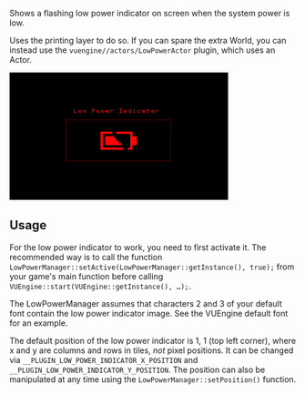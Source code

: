 Shows a flashing low power indicator on screen when the system power is low.

Uses the printing layer to do so. If you can spare the extra World, you can instead use the `vuengine//actors/LowPowerActor` plugin, which uses an Actor.

![Preview Image](preview.png)

## Usage

For the low power indicator to work, you need to first activate it. The recommended way is to call the function `LowPowerManager::setActive(LowPowerManager::getInstance(), true);` from your game's main function before calling `VUEngine::start(VUEngine::getInstance(), …);`.

The LowPowerManager assumes that characters 2 and 3 of your default font contain the low power indicator image. See the VUEngine default font for an example.

The default position of the low power indicator is 1, 1 (top left corner), where x and y are columns and rows in tiles, *not* pixel positions. It can be changed via `__PLUGIN_LOW_POWER_INDICATOR_X_POSITION` and `__PLUGIN_LOW_POWER_INDICATOR_Y_POSITION`. The position can also be manipulated at any time using the `LowPowerManager::setPosition()` function.
